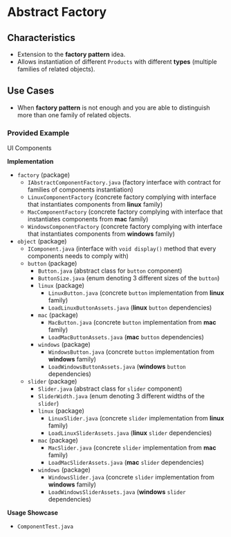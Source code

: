 # Abstract Factory

## Characteristics
- Extension to the **factory pattern** idea.
- Allows instantiation of different `Products` with different **types** (multiple families of related objects).

## Use Cases
- When **factory pattern** is not enough and you are able to distinguish more than one family of related objects.

### Provided Example
UI Components

**Implementation**
- `factory` (package)
    - `IAbstractComponentFactory.java` (factory interface with contract for families of components instantiation)
    - `LinuxComponentFactory` (concrete factory complying with interface that instantiates components from **linux** family)
    - `MacComponentFactory` (concrete factory complying with interface that instantiates components from **mac** family)
    - `WindowsComponentFactory` (concrete factory complying with interface that instantiates components from **windows** family)
- `object` (package)
    - `IComponent.java` (interface with `void display()` method that every components needs to comply with)
    - `button` (package)
        - `Button.java` (abstract class for `button` component)
        - `ButtonSize.java` (enum denoting 3 different sizes of the `button`)
        - `linux` (package)
          - `LinuxButton.java` (concrete `button` implementation from **linux** family)
          - `LoadLinuxButtonAssets.java` (**linux** `button` dependencies)
        - `mac` (package)
          - `MacButton.java` (concrete `button` implementation from **mac** family)
          - `LoadMacButtonAssets.java` (**mac** `button` dependencies)
        - `windows` (package)
          - `WindowsButton.java` (concrete `button` implementation from **windows** family)
          - `LoadWindowsButtonAssets.java` (**windows** `button` dependencies)
    - `slider` (package)
        - `Slider.java` (abstract class for `slider` component)
        - `SliderWidth.java` (enum denoting 3 different widths of the `slider`)
        - `linux` (package)
          - `LinuxSlider.java` (concrete `slider` implementation from **linux** family)
          - `LoadLinuxSliderAssets.java` (**linux** `slider` dependencies)
        - `mac` (package)
          - `MacSlider.java` (concrete `slider` implementation from **mac** family)
          - `LoadMacSliderAssets.java` (**mac** `slider` dependencies)
        - `windows` (package)
          - `WindowsSlider.java` (concrete `slider` implementation from **windows** family)
          - `LoadWindowsSliderAssets.java` (**windows** `slider` dependencies)

**Usage Showcase**
- `ComponentTest.java` 